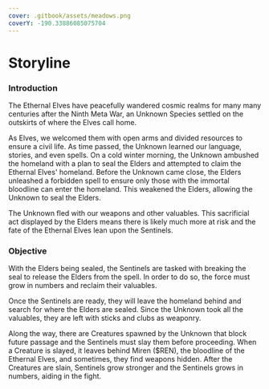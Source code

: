 ```yaml
---
cover: .gitbook/assets/meadows.png
coverY: -190.33886085075704
---
```


# Storyline

### Introduction

The Ethernal Elves have peacefully wandered cosmic realms for many many centuries after the Ninth Meta War, an Unknown Species settled on the outskirts of where the Elves call home.

As Elves, we welcomed them with open arms and divided resources to ensure a civil life. As time passed, the Unknown learned our language, stories, and even spells. On a cold winter morning, the Unknown ambushed the homeland with a plan to seal the Elders and attempted to claim the Ethernal Elves' homeland. Before the Unknown came close, the Elders unleashed a forbidden spell to ensure only those with the immortal bloodline can enter the homeland. This weakened the Elders, allowing the Unknown to seal the Elders.

The Unknown fled with our weapons and other valuables. This sacrificial act displayed by the Elders means there is likely much more at risk and the fate of the Ethernal Elves lean upon the Sentinels.

### Objective

With the Elders being sealed, the Sentinels are tasked with breaking the seal to release the Elders from the spell. In order to do so, the force must grow in numbers and reclaim their valuables.

Once the Sentinels are ready, they will leave the homeland behind and search for where the Elders are sealed. Since the Unknown took all the valuables, they are left with sticks and clubs as weaponry.

Along the way, there are Creatures spawned by the Unknown that block future passage and the Sentinels must slay them before proceeding. When a Creature is slayed, it leaves behind Miren ($REN), the bloodline of the Ethernal Elves, and sometimes, they find weapons hidden. After the Creatures are slain, Sentinels grow stronger and the Sentinels grows in numbers, aiding in the fight.

